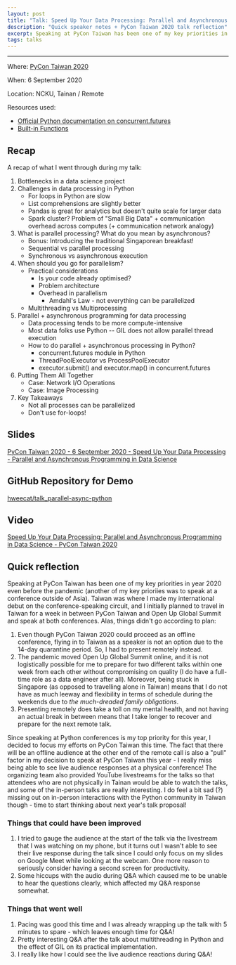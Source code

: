```yaml
---
layout: post
title: "Talk: Speed Up Your Data Processing: Parallel and Asynchronous Programming in Data Science (PyCon TW 2020 Edition)"
description: "Quick speaker notes + PyCon Taiwan 2020 talk reflection"
excerpt: Speaking at PyCon Taiwan has been one of my key priorities in year 2020 even before the pandemic (another of my key priorities was to speak at a conference outside of Asia). The fact that there will be an offline audience at the other end of the remote call is also a "pull" factor in my decision to speak at PyCon Taiwan this year - I really miss being able to see live audience responses at a physical conference!
tags: talks
---
```

---
Where: [PyCon Taiwan 2020](https://tw.pycon.org/2020/)

When: 6 September 2020

Location: NCKU, Tainan / Remote

Resources used:
- [Official Python documentation on concurrent.futures](https://docs.python.org/3/library/concurrent.futures.html)
- [Built-in Functions](https://docs.python.org/3/library/functions.html#map)

## Recap

A recap of what I went through during my talk:

1. Bottlenecks in a data science project
2. Challenges in data processing in Python
    - For loops in Python are slow
    - List comprehensions are slightly better
    - Pandas is great for analytics but doesn't quite scale for larger data
    - Spark cluster? Problem of "Small Big Data" + communication overhead across computes (+ communication network analogy)
3. What is parallel processing? What do you mean by asynchronous?
    - Bonus: Introducing the traditional Singaporean breakfast!
    - Sequential vs parallel processing
    - Synchronous vs asynchronous execution
4. When should you go for parallelism?
    - Practical considerations
        - Is your code already optimised?
        - Problem architecture
        - Overhead in parallelism
            - Amdahl's Law - not everything can be parallelized
    - Multithreading vs Multiprocessing
5. Parallel + asynchronous programming for data processing
    - Data processing tends to be more compute-intensive
    - Most data folks use Python -- GIL does not allow parallel thread execution       
    - How to do parallel + asynchronous processing in Python?
        - concurrent.futures module in Python
        - ThreadPoolExecutor vs ProcessPoolExecutor
        - executor.submit() and executor.map() in concurrent.futures
7. Putting Them All Together
    - Case: Network I/O Operations
    - Case: Image Processing
7. Key Takeaways
    - Not all processes can be parallelized
    - Don't use for-loops!

## Slides

[PyCon Taiwan 2020 - 6 September 2020 - Speed Up Your Data Processing - Parallel and Asynchronous Programming in Data Science](https://bit.ly/pycontw-parallel-async)

## GitHub Repository for Demo

[hweecat/talk_parallel-async-python](https://github.com/hweecat/talk_parallel-async-python)

## Video

[Speed Up Your Data Processing: Parallel and Asynchronous Programming in Data Science - PyCon Taiwan 2020](https://youtu.be/w2eUdxPQQ78)

## Quick reflection

Speaking at PyCon Taiwan has been one of my key priorities in year 2020 even before the pandemic (another of my key prioriies was to speak at a conference outside of Asia). Taiwan was where I made my international debut on the conference-speaking circuit, and I initially planned to travel in Taiwan for a week in between PyCon Taiwan and Open Up Global Summit and speak at both conferences. Alas, things didn't go according to plan:

1. Even though PyCon Taiwan 2020 could proceed as an offline conference, flying in to Taiwan as a speaker is not an option due to the 14-day quarantine period. So, I had to present remotely instead.
2. The pandemic moved Open Up Global Summit online, and it is not logistically possible for me to prepare for two different talks within one week from each other without compromising on quality (I do have a full-time role as a data engineer after all). Moreover, being stuck in Singapore (as opposed to travelling alone in Taiwan) means that I do not have as much leeway and flexibility in terms of schedule during the weekends due to *the much-dreaded family obligations*.
3. Presenting remotely does take a toll on my mental health, and not having an actual break in between means that I take longer to recover and prepare for the next remote talk.

Since speaking at Python conferences is my top priority for this year, I decided to focus my efforts on PyCon Taiwan this time. The fact that there will be an offline audience at the other end of the remote call is also a "pull" factor in my decision to speak at PyCon Taiwan this year - I really miss being able to see live audience responses at a physical conference! The organizing team also provided YouTube livestreams for the talks so that attendees who are not physically in Tainan would be able to watch the talks, and some of the in-person talks are really interesting. I do feel a bit sad (?) missing out on in-person interactions with the Python community in Taiwan though - time to start thinking about next year's talk proposal!

### Things that could have been improved

1. I tried to gauge the audience at the start of the talk via the livestream that I was watching on my phone, but it turns out I wasn't able to see their live response during the talk since I could only focus on my slides on Google Meet while looking at the webcam. One more reason to seriously consider having a second screen for productivity.
2. Some hiccups with the audio during Q&A which caused me to be unable to hear the questions clearly, which affected my Q&A response somewhat.

### Things that went well

1. Pacing was good this time and I was already wrapping up the talk with 5 minutes to spare - which leaves enough time for Q&A!
2. Pretty interesting Q&A after the talk about multithreading in Python and the effect of GIL on its practical implementation.
3. I really like how I could see the live audience reactions during Q&A!